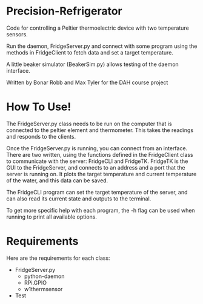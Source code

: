 # Precision-Refrigerator
Code for controlling a Peltier thermoelectric device with two temperature sensors.

Run the daemon, FridgeServer.py and connect with some program using the methods in FridgeClient to fetch data and set a target temperature. 

A little beaker simulator (BeakerSim.py) allows testing of the daemon interface.

Written by Bonar Robb and Max Tyler for the DAH course project

# How To Use!
The FridgeServer.py class needs to be run on the computer that is connected to the peltier element and thermometer. This takes the readings and responds to the clients. 

Once the FridgeServer.py is running, you can connect from an interface. There are two written, using the functions defined in the FridgeClient class to communicate with the server: FridgeCLI and FridgeTK.
FridgeTK is the GUI to the FridgeServer, and connects to an address and a port that the server is running on. 
It plots the target temperature and current temperature of the water, and this data can be saved. 

The FridgeCLI program can set the target temperature of the server, and can also read its current state and outputs to the terminal. 

To get more specific help with each program, the -h flag can be used when running to print all available options. 

# Requirements
Here are the requirements for each class:
- FridgeServer.py
  - python-daemon
  - RPi.GPIO
  - w1thermsensor
- Test
